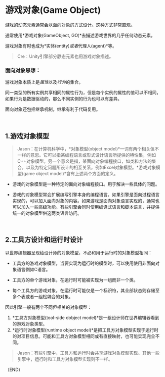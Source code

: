 # 游戏对象(Game Object)    

游戏的动态元素通常会以面向对象的方式设计。这种方式非常直观。      

通常使用*游戏对象(GameObject, GO)*去描述游戏世界的几乎任何动态元素。    

游戏对象有时也成为*实体(entity)*或者*代理人(agent)*等。    

> Cre：Unity引擎部分静态元素也用游戏对象描述。    

### 面向对象思想：    

游戏对象本质上是*属性*以及*行为*的集合。    

同一类型的所有实例共享相同的属性行为，但是每个实例的属性的值可以不相同，如果行为是数据驱动的，那么不同实例的行为也可以有差异。    

面向对象还包括继承机制，继承有利于代码复用。    


<br />

## 1.游戏对象模型    

> Jason：在计算机科学中，*对象模型(object model)*一词有两个相关但不一样的意思。它可以指某编程语言或形式设计语言所提供的特性集，例如C++对象模型。另一个意义是指，某面向对象编程接口，如类和方法的集合，以及为特定问题所设计的相互关系，例如Excel对象模型。*游戏对象模型(game object model)*含有上述两个方面的定义。    


- 游戏的对象模型是一种特定的面向对象编程接口。用于解决一些具体的问题。    

- 游戏的对象模型常会扩展编写引擎本身的编程语言。如果引擎是面向过程语言实现的，可以加入面向对象的内容。如果游戏是面向对象语言实现的，通常也可以加入一些高级功能。有些引擎会同时使用编译式语言和脚本语言，并提供统一的对象模型供这两类语言访问。    



<br />  

## 2.工具方设计和运行时设计    

以世界编辑器呈现给设计师的对象模型，不必和用于运行时的对象模型相同：    

- 工具方的游戏对象模型，当要实现为运行时的模型时，可以使用使用非面向对象语言例如C语言。    

- 工具方的单个游戏对象，在运行时可能被实现为一组而非一个类。    

- 每个工具方的游戏对象，在运行时可能仅是一个标识符，其全部状态则存储至多个表或者一组松耦合的对象。    

因此引擎一般有两个不同但相关的对象模型：    

1. *工具方对象模型(tool-side obbject model)*是一组设计师在世界编辑器看到的游戏对象类型。    
2. *运行时对象模型(runtime object model)*是把工具方对象模型实现于运行时的对项目信息。可能和工具方对象模型相同或有直接映射，也可能实现完全不同。    
   

> Jason：有些引擎中，工具方和运行时会共享游戏对象模型实现。其他一些引擎中，运行时和工具方对象模型实现则不一样。      


（END）  



